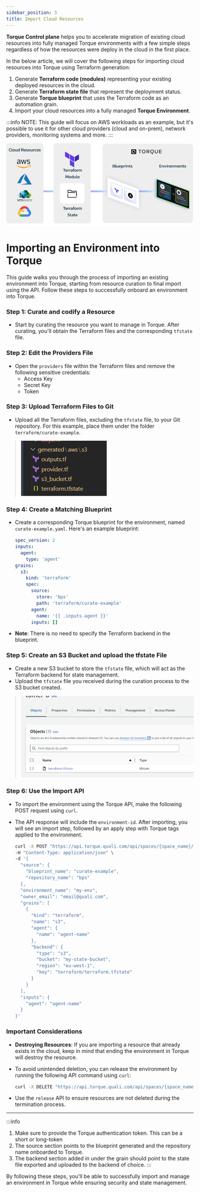 ```yaml
---
sidebar_position: 3
title: Import Cloud Resources
---
```


__Torque Control plane__ helps you to accelerate migration of existing cloud resources into fully managed Torque environments with a few simple steps regardless of how the resources were deploy in the cloud in the first place. 

In the below article, we will cover the following steps for importing cloud resources into Torque using Terraform generation:
1. Generate **Terraform code (modules)** representing your existing deployed resources in the cloud.
2. Generate **Terraform state file** that represent the deployment status.
3. Generate **Torque blueprint** that uses the Terraform code as an automation grain. 
4. Import your cloud resources into a fully managed **Torque Environment**.

:::info
NOTE: This guide will focus on AWS workloads as an example, but it's possible to use it for other cloud providers (cloud and on-prem), network providers, monitoring systems and more.
:::


![import flow](/img/tf-export.png)


# Importing an Environment into Torque

This guide walks you through the process of importing an existing environment into Torque, starting from resource curation to final import using the API. Follow these steps to successfully onboard an environment into Torque.

### Step 1: Curate and codify a Resource
- Start by curating the resource you want to manage in Torque. After curating, you'll obtain the Terraform files and the corresponding `tfstate` file.

### Step 2: Edit the Providers File
- Open the `providers` file within the Terraform files and remove the following sensitive credentials:
  - Access Key
  - Secret Key
  - Token

### Step 3: Upload Terraform Files to Git
- Upload all the Terraform files, excluding the `tfstate` file, to your Git repository. For this example, place them under the folder `terraform/curate-example`.

> ![import flow](/img/exported-tf.png)


### Step 4: Create a Matching Blueprint
- Create a corresponding Torque blueprint for the environment, named `curate-example.yaml`. Here's an example blueprint:

  ```yaml
  spec_version: 2
  inputs:
    agent:
      type: 'agent'
  grains:
    s3:
      kind: 'terraform'
      spec:
        source:
          store: 'bps'
          path: 'terraform/curate-example'
        agent:
          name: '{{ .inputs.agent }}'
        inputs: []
  ```
- **Note**: There is no need to specify the Terraform backend in the blueprint.

### Step 5: Create an S3 Bucket and upload the tfstate File
- Create a new S3 bucket to store the `tfstate` file, which will act as the Terraform backend for state management.
- Upload the `tfstate` file you received during the curation process to the S3 bucket created.

> ![state in s3](/img/tfstate-aws.png)


### Step 6: Use the Import API
- To import the environment using the Torque API, make the following POST request using `curl`.
- The API response will include the `environment-id`. After importing, you will see an import step, followed by an apply step with Torque tags applied to the environment.

  ```bash
  curl -X POST "https://api.torque.quali.com/api/spaces/{space_name}/environments/import_using_blueprint" \
  -H "Content-Type: application/json" \
  -d '{
    "source": {
      "blueprint_name": "curate-example",
      "repository_name": "bps"
    },
    "environment_name": "my-env",
    "owner_email": "email@quali.com",
    "grains": [
      {
        "kind": "terraform",
        "name": "s3",
        "agent": {
          "name": "agent-name"
        },
        "backend": {
          "type": "s3",
          "bucket": "my-state-bucket",
          "region": "eu-west-1",
          "key": "terraform/terraform.tfstate"
        }
      }
    ],
    "inputs": {
      "agent": "agent-name"
    }
  }'
  ```

### Important Considerations
- **Destroying Resources**: If you are importing a resource that already exists in the cloud, keep in mind that ending the environment in Torque will destroy the resource.
- To avoid unintended deletion, you can release the environment by running the following API command using `curl`:
  
  ```bash
  curl -X DELETE "https://api.torque.quali.com/api/spaces/{space_name}/environments/{environment_id}/release?force={false/true}"
  ```
- Use the `release` API to ensure resources are not deleted during the termination process.

---

:::info
1. Make sure to provide the Torque authentication token. This can be a short or long-token
2. The source section points to the blueprint generated and the repository name onboarded to Torque.
3. The backend section added in under the grain should point to the state file exported and uploaded to the backend of choice.
:::

By following these steps, you'll be able to successfully import and manage an environment in Torque while ensuring security and state management.
